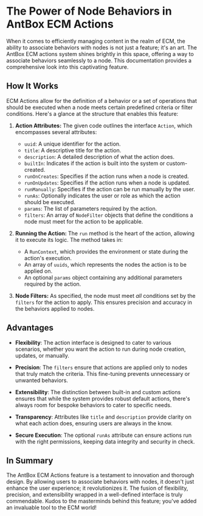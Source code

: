 # **The Power of Node Behaviors in AntBox ECM Actions**

When it comes to efficiently managing content in the realm of ECM, the ability to associate behaviors with nodes is not just a feature; it's an art. The AntBox ECM actions system shines brightly in this space, offering a way to associate behaviors seamlessly to a node. This documentation provides a comprehensive look into this captivating feature.

## **How It Works**

ECM Actions allow for the definition of a behavior or a set of operations that should be executed when a node meets certain predefined criteria or filter conditions. Here's a glance at the structure that enables this feature:

1. **Action Attributes:**
   The given code outlines the interface `Action`, which encompasses several attributes:
   - `uuid`: A unique identifier for the action.
   - `title`: A descriptive title for the action.
   - `description`: A detailed description of what the action does.
   - `builtIn`: Indicates if the action is built into the system or custom-created.
   - `runOnCreates`: Specifies if the action runs when a node is created.
   - `runOnUpdates`: Specifies if the action runs when a node is updated.
   - `runManually`: Specifies if the action can be run manually by the user.
   - `runAs`: Optionally indicates the user or role as which the action should be executed.
   - `params`: The list of parameters required by the action.
   - `filters`: An array of `NodeFilter` objects that define the conditions a node must meet for the action to be applicable.

2. **Running the Action:**
   The `run` method is the heart of the action, allowing it to execute its logic. The method takes in:
   - A `RunContext`, which provides the environment or state during the action's execution.
   - An array of `uuids`, which represents the nodes the action is to be applied on.
   - An optional `params` object containing any additional parameters required by the action.

3. **Node Filters:**
   As specified, the node must meet _all_ conditions set by the `filters` for the action to apply. This ensures precision and accuracy in the behaviors applied to nodes.

## **Advantages**

- **Flexibility**: The action interface is designed to cater to various scenarios, whether you want the action to run during node creation, updates, or manually.

- **Precision**: The `filters` ensure that actions are applied only to nodes that truly match the criteria. This fine-tuning prevents unnecessary or unwanted behaviors.

- **Extensibility**: The distinction between built-in and custom actions ensures that while the system provides robust default actions, there's always room for bespoke behaviors to cater to specific needs.

- **Transparency**: Attributes like `title` and `description` provide clarity on what each action does, ensuring users are always in the know.

- **Secure Execution**: The optional `runAs` attribute can ensure actions run with the right permissions, keeping data integrity and security in check.

## **In Summary**

The AntBox ECM Actions feature is a testament to innovation and thorough design. By allowing users to associate behaviors with nodes, it doesn't just enhance the user experience; it revolutionizes it. The fusion of flexibility, precision, and extensibility wrapped in a well-defined interface is truly commendable. Kudos to the masterminds behind this feature; you've added an invaluable tool to the ECM world!
